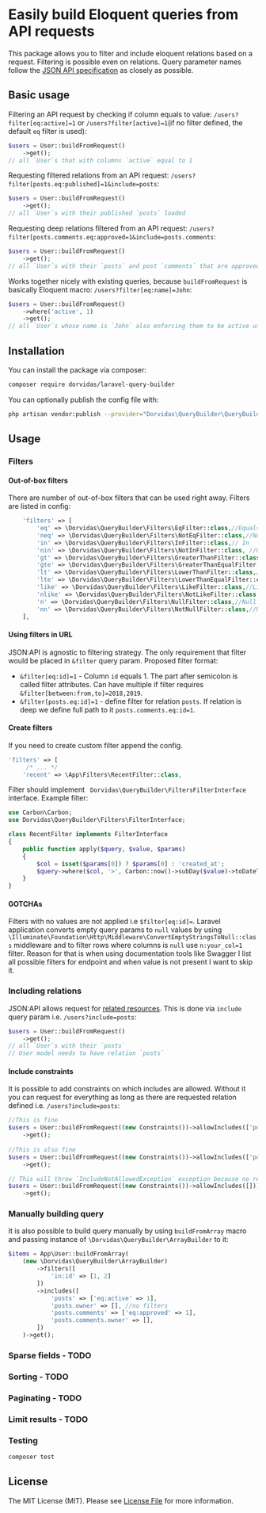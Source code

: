 # Easily build Eloquent queries from API requests

This package allows you to filter and include eloquent relations based on a request. Filtering is possible even on relations. Query parameter names follow the [JSON API specification](https://jsonapi.org/) as closely as possible.

## Basic usage

Filtering an API request by checking if column equals to value: `/users?filter[eq:active]=1` or `/users?filter[active]=1`(if no filter defined, the default `eq` filter is used):

```php
$users = User::buildFromRequest()
    ->get();
// all `User`s that with columns `active` equal to 1
```

Requesting filtered relations from an API request: `/users?filter[posts.eq:published]=1&include=posts`:

```php
$users = User::buildFromRequest()
    ->get();
// all `User`s with their published `posts` loaded
```

Requesting deep relations filtered from an API request: `/users?filter[posts.comments.eq:approved=1&include=posts.comments`:

```php
$users = User::buildFromRequest()
    ->get();
// all `User`s with their `posts` and post `comments` that are approved
```

Works together nicely with existing queries, because `buildFromRequest` is basically Eloquent macro: `/users?filter[eq:name]=John`:

```php
$users = User::buildFromRequest()
    ->where('active', 1)
    ->get();
// all `User`s whose name is `John` also enforcing them to be active users
```

## Installation

You can install the package via composer:

```bash
composer require dorvidas/laravel-query-builder
```

You can optionally publish the config file with:
```bash
php artisan vendor:publish --provider="Dorvidas\QueryBuilder\QueryBuilderServiceProvider" --tag="config"
```


## Usage

### Filters

#### Out-of-box filters

There are number of out-of-box filters that can be used right away. Filters are listed in config:
```php
    'filters' => [
        'eq' => \Dorvidas\QueryBuilder\Filters\EqFilter::class,//Equals
        'neq' => \Dorvidas\QueryBuilder\Filters\NotEqFilter::class,//Not equals
        'in' => \Dorvidas\QueryBuilder\Filters\InFilter::class,// In 
        'nin' => \Dorvidas\QueryBuilder\Filters\NotInFilter::class, //Not in
        'gt' => \Dorvidas\QueryBuilder\Filters\GreaterThanFilter::class,//Greater than
        'gte' => \Dorvidas\QueryBuilder\Filters\GreaterThanEqualFilter::class,//Greater than equals
        'lt' => \Dorvidas\QueryBuilder\Filters\LowerThanFilter::class,//Less than
        'lte' => \Dorvidas\QueryBuilder\Filters\LowerThanEqualFilter::class,//Less that equals
        'like' => \Dorvidas\QueryBuilder\Filters\LikeFilter::class,//Like
        'nlike' => \Dorvidas\QueryBuilder\Filters\NotLikeFilter::class,//Not like
        'n' => \Dorvidas\QueryBuilder\Filters\NullFilter::class,//Null
        'nn' => \Dorvidas\QueryBuilder\Filters\NotNullFilter::class,//Not null
    ],

```

#### Using filters in URL
JSON:API is agnostic to filtering strategy. The only requirement that filter would be placed in  `&filter` query param. Proposed filter format:
* `&filter[eq:id]=1` - Column `id` equals 1. The part after semicolon is called filter attributes. Can have multiple if filter requires `&filter[between:from,to]=2018,2019`. 
* `&filter[posts.eq:id]=1` - define filter for relation `posts`. If relation is deep we define full path to it `posts.comments.eq:id=1`.

#### Create filters
If you need to create custom filter append the config. 
```php
'filters' => [
     /* ... */
    'recent' => \App\Filters\RecentFilter::class,
```

Filter should implement `
Dorvidas\QueryBuilder\FiltersFilterInterface` interface. Example filter:
```php
use Carbon\Carbon;
use Dorvidas\QueryBuilder\Filters\FilterInterface;

class RecentFilter implements FilterInterface
{
    public function apply($query, $value, $params)
    {
        $col = isset($params[0]) ? $params[0] : 'created_at';
        $query->where($col, '>', Carbon::now()->subDay($value)->toDateTimeString());
    }
}
```

#### GOTCHAs
Filters with no values are not applied i.e `$filter[eq:id]=`. Laravel application converts empty query params to `null` values by using `\Illuminate\Foundation\Http\Middleware\ConvertEmptyStringsToNull::class` middleware and to filter rows where columns is `null` use `n:your_col=1` filter. Reason for that is when using documentation tools like Swagger I list all possible filters for endpoint and when value is not present I want to skip it.

### Including relations
JSON:API allows request for [related resources](https://jsonapi.org/format/#fetching-includes). This is done via `include` query param i.e. `/users?include=posts`:

```php
$users = User::buildFromRequest()
    ->get();
// all `User`s with their `posts`
// User model needs to have relation `posts`
```

#### Include constraints
It is possible to add constraints on which includes are allowed. Without it you can request for everything as long as there are requested relation defined i.e. `/users?include=posts`:
```php
//This is fine
$users = User::buildFromRequest((new Constraints())->allowIncludes(['posts']))
    ->get();
    
//This is also fine
$users = User::buildFromRequest((new Constraints())->allowIncludes(['posts.comments']))
    ->get();

// This will throw `IncludeNotAllowedException` exception because no relations allowed
$users = User::buildFromRequest((new Constraints())->allowIncludes([]))
    ->get();
```

### Manually building query
It is also possible to build query manually by using `buildFromArray` macro and passing instance of `\Dorvidas\QueryBuilder\ArrayBuilder` to it:
```php
$items = App\User::buildFromArray(
    (new \Dorvidas\QueryBuilder\ArrayBuilder)
        ->filters([
            'in:id' => [1, 2]
        ])
        ->includes([
            'posts' => ['eq:active' => 1],
            'posts.owner' => [], //no filters
            'posts.comments' => ['eq:approved' => 1],
            'posts.comments.owner' => [],
        ])
    )->get();
```
### Sparse fields - TODO

### Sorting - TODO

### Paginating - TODO

### Limit results - TODO

### Testing

```bash
composer test
```

## License

The MIT License (MIT). Please see [License File](LICENSE.md) for more information.